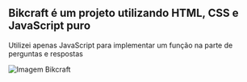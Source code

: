 
  <h2>Bikcraft é um projeto utilizando HTML, CSS e JavaScript puro</h2>
  <p>Utilizei apenas JavaScript para implementar um função na parte de perguntas e respostas</p>

  <img src="![image]https://imgur.com/a/KGFYZwu" alt="Imagem Bikcraft">
